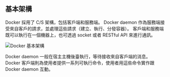## 基本架構

Docker 採用了 C/S 架構，包括客戶端和服務端。
Docker daemon 作為服務端接受來自客戶的請求，並處理這些請求（建立、執行、分發容器）。
客戶端和服務端既可以執行在一個機器上，也可透過 socket 或者 RESTful API 來進行通訊。

![Docker 基本架構](../_images/docker_arch.png)

Docker daemon 一般在宿主主機後臺執行，等待接收來自客戶端的消息。
Docker 客戶端則為使用者提供一系列可執行命令，使用者用這些命令實作跟 Docker daemon 互動。
